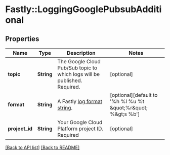 # Fastly::LoggingGooglePubsubAdditional

## Properties

| Name | Type | Description | Notes |
| ---- | ---- | ----------- | ----- |
| **topic** | **String** | The Google Cloud Pub/Sub topic to which logs will be published. Required. | [optional] |
| **format** | **String** | A Fastly [log format string](https://www.fastly.com/documentation/guides/integrations/streaming-logs/custom-log-formats/). | [optional][default to &#39;%h %l %u %t \&quot;%r\&quot; %&amp;gt;s %b&#39;] |
| **project_id** | **String** | Your Google Cloud Platform project ID. Required | [optional] |

[[Back to API list]](../../README.md#endpoints) [[Back to README]](../../README.md)

